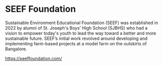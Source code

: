 # SEEF Foundation

Sustainable Environment Educational Foundation (SEEF) was established in 2022 by alumni of St. Joseph's Boys' High School (SJBHS) who had a vision to empower today's youth to lead the way toward a better and more sustainable future. SEEF’s initial work revolved around developing and implementing farm-based projects at a model farm on the outskirts of Bangalore.

https://seeffoundation.com/
